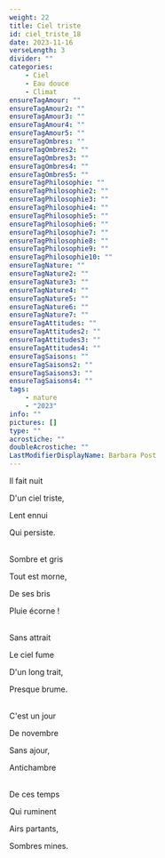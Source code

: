 ```yaml
---
weight: 22
title: Ciel triste
id: ciel_triste_18
date: 2023-11-16
verseLength: 3
divider: ""
categories:
    - Ciel
    - Eau douce
    - Climat
ensureTagAmour: ""
ensureTagAmour2: ""
ensureTagAmour3: ""
ensureTagAmour4: ""
ensureTagAmour5: ""
ensureTagOmbres: ""
ensureTagOmbres2: ""
ensureTagOmbres3: ""
ensureTagOmbres4: ""
ensureTagOmbres5: ""
ensureTagPhilosophie: ""
ensureTagPhilosophie2: ""
ensureTagPhilosophie3: ""
ensureTagPhilosophie4: ""
ensureTagPhilosophie5: ""
ensureTagPhilosophie6: ""
ensureTagPhilosophie7: ""
ensureTagPhilosophie8: ""
ensureTagPhilosophie9: ""
ensureTagPhilosophie10: ""
ensureTagNature: ""
ensureTagNature2: ""
ensureTagNature3: ""
ensureTagNature4: ""
ensureTagNature5: ""
ensureTagNature6: ""
ensureTagNature7: ""
ensureTagAttitudes: ""
ensureTagAttitudes2: ""
ensureTagAttitudes3: ""
ensureTagAttitudes4: ""
ensureTagSaisons: ""
ensureTagSaisons2: ""
ensureTagSaisons3: ""
ensureTagSaisons4: ""
tags:
    - nature
    - "2023"
info: ""
pictures: []
type: ""
acrostiche: ""
doubleAcrostiche: ""
LastModifierDisplayName: Barbara Post
---
```

Il fait nuit

D'un ciel triste,

Lent ennui

Qui persiste.

 \
Sombre et gris

Tout est morne,

De ses bris

Pluie écorne !

 \
Sans attrait

Le ciel fume

D'un long trait,

Presque brume.

 \
C'est un jour

De novembre

Sans ajour,

Antichambre

 \
De ces temps

Qui ruminent

Airs partants,

Sombres mines.
